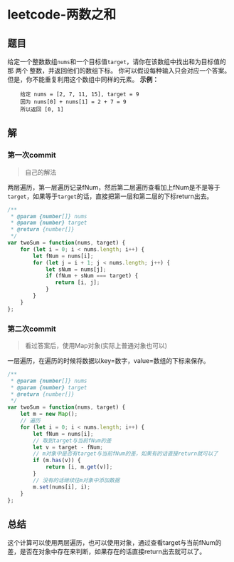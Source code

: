 # leetcode-两数之和

## 题目
给定一个整数数组`nums`和一个目标值`target`，请你在该数组中找出和为目标值的那 两个 整数，并返回他们的数组下标。
你可以假设每种输入只会对应一个答案。但是，你不能重复利用这个数组中同样的元素。
**示例：**
```
	给定 nums = [2, 7, 11, 15], target = 9
	因为 nums[0] + nums[1] = 2 + 7 = 9
	所以返回 [0, 1]
```

## 解

### 第一次commit
> 自己的解法

两层遍历，第一层遍历记录fNum，然后第二层遍历查看加上fNum是不是等于`target`，如果等于`target`的话，直接把第一层和第二层的下标return出去。
````js
/**
 * @param {number[]} nums
 * @param {number} target
 * @return {number[]}
 */
var twoSum = function(nums, target) {
    for (let i = 0; i < nums.length; i++) {
        let fNum = nums[i];
        for (let j = i + 1; j < nums.length; j++) {
            let sNum = nums[j];
            if (fNum + sNum === target) {
               return [i, j];
            }
        }
    }
};
````

### 第二次commit
> 看过答案后，使用Map对象(实际上普通对象也可以)

一层遍历，在遍历的时候将数据以key=数字，value=数组的下标来保存。
````js
/**
 * @param {number[]} nums
 * @param {number} target
 * @return {number[]}
 */
var twoSum = function(nums, target) {
    let m = new Map();
    // 遍历
    for (let i = 0; i < nums.length; i++) {
        let fNum = nums[i];
        // 取到target与当前fNum的差
        let v = target - fNum;
        // m对象中是否有target与当前fNum的差，如果有的话直接return就可以了
        if (m.has(v)) {
            return [i, m.get(v)];
        }
        // 没有的话继续往m对象中添加数据
        m.set(nums[i], i);
    }
};
````

## 总结

这个计算可以使用两层遍历，也可以使用对象，通过查看target与当前fNum的差，是否在对象中存在来判断，如果存在的话直接return出去就可以了。

